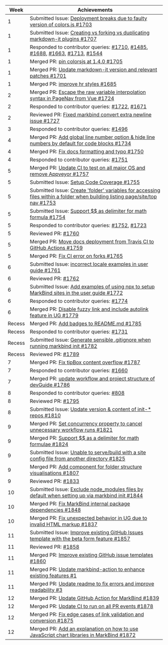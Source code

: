 | Week   | Achievements                                                                                                                                                                                                                                                                                                                                                                                       |
|--------|----------------------------------------------------------------------------------------------------------------------------------------------------------------------------------------------------------------------------------------------------------------------------------------------------------------------------------------------------------------------------------------------------|
| 1      | Submitted Issue: [Deployment breaks due to faulty version of colors.js #1703](https://github.com/MarkBind/markbind/issues/1703)                                                                                                                                                                                                                                                                    |
| 1      | Submitted Issue: [Creating vs forking vs duplicating markdown-it plugins #1707](https://github.com/MarkBind/markbind/issues/1707)                                                                                                                                                                                                                                                                  |
| 1      | Responded to contributor queries: [#1710](https://github.com/MarkBind/markbind/issues/1710), [#1485](https://github.com/MarkBind/markbind/issues/1485), [#1688](https://github.com/MarkBind/markbind/issues/1688), [#1663](https://github.com/MarkBind/markbind/issues/1663), [#1713](https://github.com/MarkBind/markbind/issues/1713), [#1544](https://github.com/MarkBind/markbind/issues/1544) |
| 1      | Merged PR: [pin colorsjs at 1.4.0 #1705](https://github.com/MarkBind/markbind/pull/1705)                                                                                                                                                                                                                                                                                                           |
| 1      | Merged PR: [Update markdown-it version and relevant patches #1701](https://github.com/MarkBind/markbind/pull/1701)                                                                                                                                                                                                                                                                                 |
| 1      | Merged PR: [improve hr styles #1685](https://github.com/MarkBind/markbind/pull/1685)                                                                                                                                                                                                                                                                                                               |
| 2      | Merged PR: [Escape the raw variable interpolation syntax in PageNav from Vue #1724](https://github.com/MarkBind/markbind/pull/1724)                                                                                                                                                                                                                                                                |
| 2      | Responded to contributor queries: [#1722](https://github.com/MarkBind/markbind/pull/1722), [#1671](https://github.com/MarkBind/markbind/issues/1671)                                                                                                                                                                                                                                               |
| 2      | Reviewed PR: [Fixed markbind convert extra newline issue #1727](https://github.com/MarkBind/markbind/pull/1727)                                                                                                                                                                                                                                                                                    |
| 3      | Responded to contributor queries: [#1496](https://github.com/MarkBind/markbind/issues/1496)                                                                                                                                                                                                                                                                                                        |
| 4      | Merged PR: [Add global line number option & hide line numbers by default for code blocks #1734](https://github.com/MarkBind/markbind/pull/1734)                                                                                                                                                                                                                                                    |
| 4      | Merged PR: [Fix docs formatting and typo #1750](https://github.com/MarkBind/markbind/pull/1750)                                                                                                                                                                                                                                                                                                    |
| 4      | Responded to contributor queries: [#1751](https://github.com/MarkBind/markbind/issues/1751)                                                                                                                                                                                                                                                                                                        |
| 5      | Merged PR: [Update CI to test on all major OS and remove Appveyor #1757](https://github.com/MarkBind/markbind/pull/1757)                                                                                                                                                                                                                                                                           |
| 5      | Submitted Issue: [Setup Code Coverage #1755](https://github.com/MarkBind/markbind/issues/1755)                                                                                                                                                                                                                                                                                                     |
| 5      | Submitted Issue: [Create 'folder' variables for accessing files within a folder when building listing page/site/top nav #1753](https://github.com/MarkBind/markbind/issues/1753)                                                                                                                                                                                                                   |
| 5      | Submitted Issue: [Support $$ as delimiter for math formula #1754](https://github.com/MarkBind/markbind/issues/1754)                                                                                                                                                                                                                                                                                |
| 5      | Responded to contributor queries: [#1752](https://github.com/MarkBind/markbind/issues/1752), [#1723](https://github.com/MarkBind/markbind/issues/1723)                                                                                                                                                                                                                                             |
| 5      | Reviewed PR: [#1760](https://github.com/MarkBind/markbind/pull/1760)                                                                                                                                                                                                                                                                                                                               |
| 5      | Merged PR: [Move docs deployment from Travis CI to GitHub Actions #1759](https://github.com/MarkBind/markbind/pull/1759)                                                                                                                                                                                                                                                                           |
| 5      | Merged PR: [Fix CI error on forks #1765](https://github.com/MarkBind/markbind/pull/1765)                                                                                                                                                                                                                                                                                                           |
| 6      | Submitted Issue: [incorrect locale examples in user guide #1761](https://github.com/MarkBind/markbind/issues/1761)                                                                                                                                                                                                                                                                                 |
| 6      | Reviewed PR: [#1762](https://github.com/MarkBind/markbind/pull/1762)                                                                                                                                                                                                                                                                                                                               |
| 6      | Submitted Issue: [Add examples of using npx to setup MarkBind sites in the user guide #1772](https://github.com/MarkBind/markbind/issues/1772)                                                                                                                                                                                                                                                     |
| 6      | Responded to contributor queries: [#1774](https://github.com/MarkBind/markbind/issues/1774)                                                                                                                                                                                                                                                                                                        |
| 6      | Merged PR: [Disable fuzzy link and include autolink feature in UG #1779](https://github.com/MarkBind/markbind/pull/1779)                                                                                                                                                                                                                                                                           |
| Recess | Merged PR: [Add badges to README.md #1785](https://github.com/MarkBind/markbind/pull/1785)                                                                                                                                                                                                                                                                                                         |
| Recess | Responded to contributor queries: [#1731](https://github.com/MarkBind/markbind/issues/1731)                                                                                                                                                                                                                                                                                                        |
| Recess | Submitted Issue: [Generate sensible .gitignore when running markbind init #1782](https://github.com/MarkBind/markbind/issues/1782)                                                                                                                                                                                                                                                                 |
| Recess | Reviewed PR: [#1789](https://github.com/MarkBind/markbind/pull/1789)                                                                                                                                                                                                                                                                                                                               |
| 7      | Merged PR: [Fix tipBox content overflow #1787](https://github.com/MarkBind/markbind/pull/1787)                                                                                                                                                                                                                                                                                                     |
| 7      | Responded to contributor queries: [#1660](https://github.com/MarkBind/markbind/issues/1660)                                                                                                                                                                                                                                                                                                        |
| 7      | Merged PR: [update workflow and project structure of devGuide #1786](https://github.com/MarkBind/markbind/pull/1786)                                                                                                                                                                                                                                                                               |
| 8      | Responded to contributor queries: [#808](https://github.com/MarkBind/markbind/issues/808)                                                                                                                                                                                                                                                                                                          |
| 8      | Reviewed PR: [#1795](https://github.com/MarkBind/markbind/pull/1795)                                                                                                                                                                                                                                                                                                                               |
| 8      | Submitted Issue: [Update version & content of init-* repos #1810](https://github.com/MarkBind/markbind/issues/1810)                                                                                                                                                                                                                                                                                |
| 9      | Merged PR: [Set concurrency property to cancel unnecessary workflow runs #1821](https://github.com/MarkBind/markbind/pull/1821)                                                                                                                                                                                                                                                                    |
| 9      | Merged PR: [Support $$ as a delimiter for math formulae #1824](https://github.com/MarkBind/markbind/pull/1824)                                                                                                                                                                                                                                                                                     |
| 9      | Submitted Issue: [Unable to serve/build with a site config file from another directory #1825](https://github.com/MarkBind/markbind/issues/1825)                                                                                                                                                                                                                                                    |
| 9      | Merged PR: [Add <tree> component for folder structure visualisations #1807](https://github.com/MarkBind/markbind/pull/1807)                                                                                                                                                                                                                                                                        |
| 9      | Reviewed PR: [#1833](https://github.com/MarkBind/markbind/pull/1833)                                                                                                                                                                                                                                                                                                                               |
| 10     | Submitted Issue: [Exclude node_modules files by default when setting up via markbind init #1844](https://github.com/MarkBind/markbind/issues/1844)                                                                                                                                                                                                                                                 |
| 10     | Merged PR: [Fix MarkBind internal package dependencies #1848](https://github.com/MarkBind/markbind/pull/1848)                                                                                                                                                                                                                                                                                      |
| 10     | Merged PR: [Fix unexpected behavior in UG due to invalid HTML markup #1837](https://github.com/MarkBind/markbind/pull/1837)                                                                                                                                                                                                                                                                        |
| 11     | Submitted Issue: [Improve existing GitHub Issues template with the beta form feature #1857](https://github.com/MarkBind/markbind/issues/1857)                                                                                                                                                                                                                                                      |
| 11     | Reviewed PR: [#1858](https://github.com/MarkBind/markbind/pull/1858)                                                                                                                                                                                                                                                                                                                               |
| 11     | Merged PR: [Improve existing GitHub issue templates #1860](https://github.com/MarkBind/markbind/pull/1860)                                                                                                                                                                                                                                                                                         |
| 11     | Merged PR: [Update markbind-action to enhance existing features #1](https://github.com/MarkBind/markbind-action/pull/1)                                                                                                                                                                                                                                                                            |
| 11     | Merged PR: [Update readme to fix errors and improve readability #3](https://github.com/MarkBind/markbind-action/pull/3)                                                                                                                                                                                                                                                                            |
| 12     | Merged PR: [Update GitHub Action for MarkBind #1839](https://github.com/MarkBind/markbind/pull/1839)                                                                                                                                                                                                                                                                                               |
| 12     | Merged PR: [Update CI to run on all PR events #1878](https://github.com/MarkBind/markbind/pull/1878)                                                                                                                                                                                                                                                                                               |
| 12     | Merged PR: [Fix edge cases of link validation and conversion #1875](https://github.com/MarkBind/markbind/pull/1875)                                                                                                                                                                                                                                                                                |
| 12     | Merged PR: [Add an explanation on how to use JavaScript chart libraries in MarkBind #1872](https://github.com/MarkBind/markbind/pull/1872)                                                                                                                                                                                                                                                         |